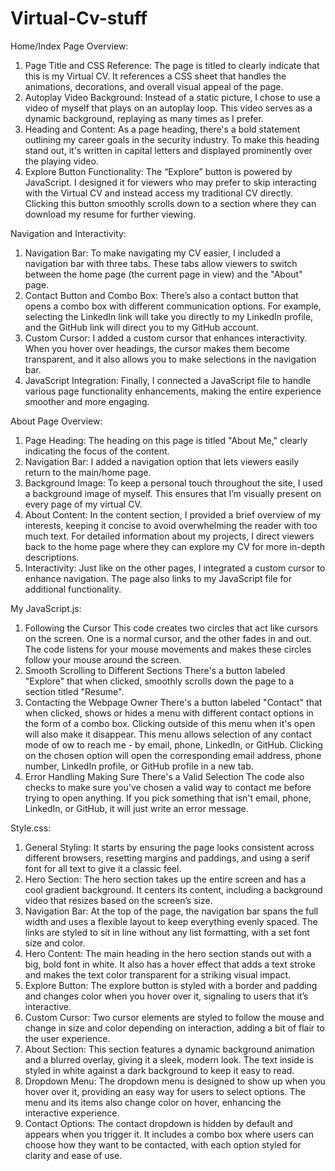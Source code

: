 # Virtual-Cv-stuff
Home/Index Page Overview:
1.	Page Title and CSS Reference: The page is titled to clearly indicate that this is my Virtual CV. It references a CSS sheet that handles the animations, decorations, and overall visual appeal of the page.
2.	Autoplay Video Background: Instead of a static picture, I chose to use a video of myself that plays on an autoplay loop. This video serves as a dynamic background, replaying as many times as I prefer.
3.	Heading and Content: As a page heading, there's a bold statement outlining my career goals in the security industry. To make this heading stand out, it's written in capital letters and displayed prominently over the playing video.
4.	Explore Button Functionality: The “Explore” button is powered by JavaScript. I designed it for viewers who may prefer to skip interacting with the Virtual CV and instead access my traditional CV directly. Clicking this button smoothly scrolls down to a section where they can download my resume for further viewing.

Navigation and Interactivity:

1.	Navigation Bar: To make navigating my CV easier, I included a navigation bar with three tabs. These tabs allow viewers to switch between the home page (the current page in view) and the "About" page.
2.	Contact Button and Combo Box: There’s also a contact button that opens a combo box with different communication options. For example, selecting the LinkedIn link will take you directly to my LinkedIn profile, and the GitHub link will direct you to my GitHub account.
3.	Custom Cursor: I added a custom cursor that enhances interactivity. When you hover over headings, the cursor makes them become transparent, and it also allows you to make selections in the navigation bar.
4.	JavaScript Integration: Finally, I connected a JavaScript file to handle various page functionality enhancements, making the entire experience smoother and more engaging.

About Page Overview:

1.	Page Heading: The heading on this page is titled "About Me," clearly indicating the focus of the content.
2.	Navigation Bar: I added a navigation option that lets viewers easily return to the main/home page.
3.	Background Image: To keep a personal touch throughout the site, I used a background image of myself. This ensures that I’m visually present on every page of my virtual CV.
4.	About Content: In the content section, I provided a brief overview of my interests, keeping it concise to avoid overwhelming the reader with too much text. For detailed information about my projects, I direct viewers back to the home page where they can explore my CV for more in-depth descriptions.
5.	Interactivity: Just like on the other pages, I integrated a custom cursor to enhance navigation. The page also links to my JavaScript file for additional functionality.

My JavaScript.js:

1.	Following the Cursor
This code creates two circles that act like cursors on the screen. One is a normal cursor, and the other fades in and out. The code listens for your mouse movements and makes these circles follow your mouse around the screen.
2.	Smooth Scrolling to Different Sections
There's a button labeled "Explore" that when clicked, smoothly scrolls down the page to a section titled "Resume". 
3.	Contacting the Webpage Owner
There's a button labeled "Contact" that when clicked, shows or hides a menu with different contact options in the form of a combo box. Clicking outside of this menu when it's open will also make it disappear. This menu allows selection of any contact mode of ow to reach me - by email, phone, LinkedIn, or GitHub. Clicking on the chosen option will open the corresponding email address, phone number, LinkedIn profile, or GitHub profile in a new tab.
4.	Error Handling Making Sure There's a Valid Selection
The code also checks to make sure you've chosen a valid way to contact me before trying to open anything. If you pick something that isn't email, phone, LinkedIn, or GitHub, it will just write an error message.

Style.css:

1.	General Styling:
It starts by ensuring the page looks consistent across different browsers, resetting margins and paddings, and using a serif font for all text to give it a classic feel.
2.	Hero Section:
The hero section takes up the entire screen and has a cool gradient background. It centers its content, including a background video that resizes based on the screen’s size.
3.	Navigation Bar:
At the top of the page, the navigation bar spans the full width and uses a flexible layout to keep everything evenly spaced. The links are styled to sit in line without any list formatting, with a set font size and color.
4.	Hero Content:
The main heading in the hero section stands out with a big, bold font in white. It also has a hover effect that adds a text stroke and makes the text color transparent for a striking visual impact.
5.	Explore Button:
The explore button is styled with a border and padding and changes color when you hover over it, signaling to users that it’s interactive.
6.	Custom Cursor:
Two cursor elements are styled to follow the mouse and change in size and color depending on interaction, adding a bit of flair to the user experience.
7.	About Section:
This section features a dynamic background animation and a blurred overlay, giving it a sleek, modern look. The text inside is styled in white against a dark background to keep it easy to read.
8.	Dropdown Menu:
The dropdown menu is designed to show up when you hover over it, providing an easy way for users to select options. The menu and its items also change color on hover, enhancing the interactive experience.
9.	Contact Options:
The contact dropdown is hidden by default and appears when you trigger it. It includes a combo box where users can choose how they want to be contacted, with each option styled for clarity and ease of use.



